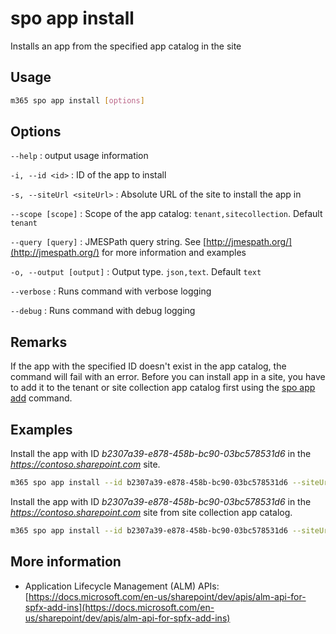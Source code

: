 # spo app install

Installs an app from the specified app catalog in the site

## Usage

```sh
m365 spo app install [options]
```

## Options

`--help`
: output usage information

`-i, --id <id>`
: ID of the app to install

`-s, --siteUrl <siteUrl>`
: Absolute URL of the site to install the app in

`--scope [scope]`
: Scope of the app catalog: `tenant,sitecollection`. Default `tenant`

`--query [query]`
: JMESPath query string. See [http://jmespath.org/](http://jmespath.org/) for more information and examples

`-o, --output [output]`
: Output type. `json,text`. Default `text`

`--verbose`
: Runs command with verbose logging

`--debug`
: Runs command with debug logging

## Remarks

If the app with the specified ID doesn't exist in the app catalog, the command will fail with an error. Before you can install app in a site, you have to add it to the tenant or site collection app catalog first using the [spo app add](./app-add.md) command.

## Examples

Install the app with ID _b2307a39-e878-458b-bc90-03bc578531d6_ in the _https://contoso.sharepoint.com_ site.

```sh
m365 spo app install --id b2307a39-e878-458b-bc90-03bc578531d6 --siteUrl https://contoso.sharepoint.com
```

Install the app with ID _b2307a39-e878-458b-bc90-03bc578531d6_ in the _https://contoso.sharepoint.com_ site from site collection app catalog.

```sh
m365 spo app install --id b2307a39-e878-458b-bc90-03bc578531d6 --siteUrl https://contoso.sharepoint.com --scope sitecollection
```

## More information

- Application Lifecycle Management (ALM) APIs: [https://docs.microsoft.com/en-us/sharepoint/dev/apis/alm-api-for-spfx-add-ins](https://docs.microsoft.com/en-us/sharepoint/dev/apis/alm-api-for-spfx-add-ins)